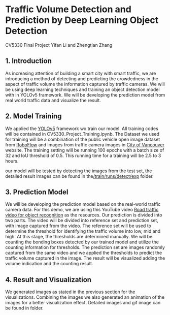 # Traffic Volume Detection and Prediction by Deep Learning Object Detection
CV5330 Final Project Yifan Li and Zhengtian Zhang
## 1. Introduction
As increasing attention of building a smart city with smart traffic, we are introducing a method of detecting and predicting the crowdedness in the aspect of traffic volume the information captured by traffic cameras. We will be using deep learning techniques and training an object detection model with in YOLOv5 framework. We will be developing the prediction model from real world traffic data and visualize the result.

## 2. Model Training
We applied the <a href="https://github.com/ultralytics/yolov5">YOLOv5</a> framework wo train our model. All training codes will be contained in CV5330_Project_Training.ipynb. 
The Dataset we used for training will be a combination of the public vehicle open image dataset from <a href="https://public.roboflow.com/object-detection/vehicles-openimages">RoboFlow</a> and images from traffic camera images in <a href="https://vancouver.ca/streets-transportation/traffic-cameras.aspx">City of Vancouver</a> website.
The training setting will be running 100 epochs with a batch size of 32 and IoU threshold of 0.5. This running time for a training will be 2.5 to 3 hours.

our model will be tested by detecting the images from the test set, the detailed result images can be found in the<a href="https://github.com/YifanNEU/CV5330Project/tree/main/train/runs/detect/exp">/train/runs/detect/exp</a> folder.

## 3. Prediction Model
We will be developing the prediction model based on the real-world traffic camera data. For this demo, we are using this YouTube video <a href="https://www.youtube.com/watch?v=wqctLW0Hb_0">Road traffic video for object recognition</a> as the resources. 
Our prediction is divided into two parts. The video will be divided into reference set and prediction set, with image captured from the video. The reference set will be used to determine the threshold for identifying the traffic volume into low, mid and high. At this stage, the thresholds are determined manually. We will be counting the bonding boxes detected by our trained model and utilize the counting information for thresholds.
The prediction set are images randomly captured from the same video and we applied the thresholds to predict the traffic volume captured in the image. The result will be visualized adding the volume indication and the counting result.

## 4. Result and Visualization
We generated images as stated in the previous section for the visualizations. Combining the images we also generated an animation of the images for a better visualization effect. Detailed images and gif image can be found in <a href="https://github.com/YifanNEU/CV5330Project/tree/main/predict%20set%20final"></a> folder.
